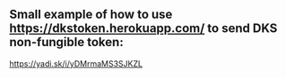 ## Small example of how to use https://dkstoken.herokuapp.com/ to send DKS non-fungible token:

https://yadi.sk/i/yDMrmaMS3SJKZL